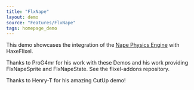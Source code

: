 ```yaml
---
title: "FlxNape"
layout: demo
source: "Features/FlxNape"
tags: homepage_demo
---
```


This demo showcases the integration of the [Nape Physics Engine](https://joecreates.github.io/napephys/) with HaxeFlixel.

Thanks to ProG4mr for his work with these Demos and his work providing FlxNapeSprite and FlxNapeState. See the flixel-addons repository.

Thanks to Henry-T for his amazing CutUp demo!
